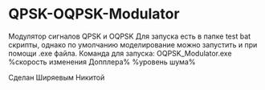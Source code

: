 # QPSK-OQPSK-Modulator
Модулятор сигналов QPSK и OQPSK
Для запуска есть в папке test bat скрипты, однако по умолчанию моделирование можно запустить и при помощи .exe файла.
Команда для запуска: OQPSK_Modulator.exe %скорость изменения Допплера%  %уровень шума%  

Сделан Ширяевым Никитой
